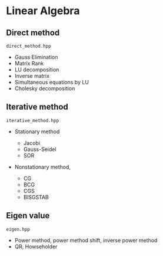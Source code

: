 # Linear Algebra
## Direct method 
`direct_method.hpp`

- Gauss Elimination
- Matrix Rank
- LU decomposition
- Inverse matrix
- Simultaneous equations by LU
- Cholesky decomposition

## Iterative method 
`iterative_method.hpp`  

- Stationary method 
    - Jacobi
    - Gauss-Seidel
    - SOR    
    
- Nonstationary method,
    - CG
    - BCG
    - CGS
    - BISGSTAB  


## Eigen value
`eigen.hpp`

- Power method, power method shift, inverse power method 
- QR, Howseholder




